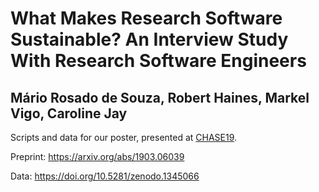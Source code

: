 # What Makes Research Software Sustainable? An Interview Study With Research Software Engineers

## Mário Rosado de Souza, Robert Haines, Markel Vigo, Caroline Jay

Scripts and data for our poster, presented at [CHASE19](http://www.chaseresearch.org/workshops/chase2019).

Preprint: https://arxiv.org/abs/1903.06039

Data: https://doi.org/10.5281/zenodo.1345066
